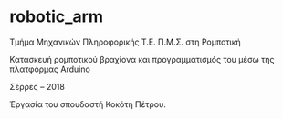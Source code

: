 # robotic_arm
Τμήμα Μηχανικών Πληροφορικής Τ.Ε. 
Π.Μ.Σ. στη Ρομποτική


Κατασκευή ρομποτικού βραχίονα 
και προγραμματισμός του μέσω της πλατφόρμας Arduino


Σέρρες – 2018

Έργασία του σπουδαστή Κοκότη Πέτρου.
